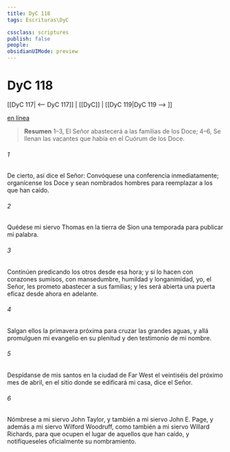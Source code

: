 ```yaml
---
title: DyC 118
tags: Escrituras\DyC

cssclass: scriptures
publish: false
people:
obsidianUIMode: preview
---
```


# DyC 118
[[DyC 117| <-- DyC 117]] | [[DyC]] | [[DyC 119|DyC 119 --> ]]

[en línea](https://churchofjesuschrist.org/study/scriptures/dc-testament/dc/118?lang=spa)

> __Resumen__
1–3, El Señor abastecerá a las familias de los Doce; 4–6, Se llenan las vacantes que había en el Cuórum de los Doce.

###### 1 
De cierto, así dice el Señor: Convóquese una conferencia inmediatamente; organícense los Doce y sean nombrados hombres para reemplazar a los que han caído.

###### 2 
Quédese mi siervo Thomas en la tierra de Sion una temporada para publicar mi palabra.

###### 3 
Continúen predicando los otros desde esa hora; y si lo hacen con corazones sumisos, con mansedumbre, humildad y longanimidad, yo, el Señor, les prometo abastecer a sus familias; y les será abierta una puerta eficaz desde ahora en adelante.

###### 4 
Salgan ellos la primavera próxima para cruzar las grandes aguas, y allá promulguen mi evangelio en su plenitud y den testimonio de mi nombre.

###### 5 
Despídanse de mis santos en la ciudad de Far West el veintiséis del próximo mes de abril, en el sitio donde se edificará mi casa, dice el Señor.

###### 6 
Nómbrese a mi siervo John Taylor, y también a mi siervo John E. Page, y además a mi siervo Wilford Woodruff, como también a mi siervo Willard Richards, para que ocupen el lugar de aquellos que han caído, y notifíqueseles oficialmente su nombramiento.

